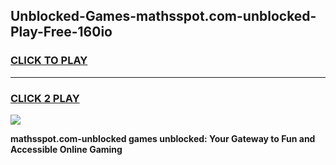 
## Unblocked-Games-mathsspot.com-unblocked-Play-Free-160io
<h3>
<a href="https://premium76.site?title=mathsspot.com-unblocked&ref=23A">CLICK TO PLAY</a></h3>
<hr>

<h3>
<a href="https://premium76.site?title=mathsspot.com-unblocked&ref=23A">CLICK 2 PLAY</a>
  
</h3>

<a href="https://premium76.site?title=mathsspot.com-unblocked&ref=23A"><img src="https://clearcache.store/games.png"></a>


**mathsspot.com-unblocked games unblocked: Your Gateway to Fun and Accessible Online Gaming**

